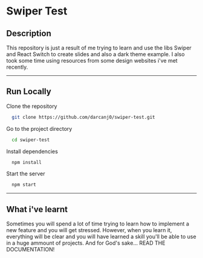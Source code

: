 # Swiper Test

## Description

This repository is just a result of me trying to learn and use the libs Swiper and React Switch to create slides and also a dark theme example. I also took some time using resources from some design websites i've met recently.

<hr/>

## Run Locally

Clone the repository

```bash
  git clone https://github.com/darcanj0/swiper-test.git
```

Go to the project directory

```bash
  cd swiper-test
```

Install dependencies

```bash
  npm install
```

Start the server

```bash
  npm start
```

<hr/>

## What i've learnt

Sometimes you will spend a lot of time trying to learn how to implement a new feature and you will get stressed. However, when you learn it, everything will be clear and you will have learned a skill you'll be able to use in a huge ammount of projects. And for God's sake... READ THE DOCUMENTATION!
